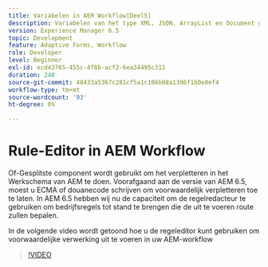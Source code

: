 ```yaml
---
title: Variabelen in AEM Workflow[Deel5]
description: Variabelen van het type XML, JSON, ArrayList en Document gebruiken in een AEM-workflow
version: Experience Manager 6.5
topic: Development
feature: Adaptive Forms, Workflow
role: Developer
level: Beginner
exl-id: ecd43765-455c-4f8b-acf2-6ea34495c311
duration: 240
source-git-commit: 48433a5367c281cf5a1c106b08a1306f1b0e8ef4
workflow-type: tm+mt
source-wordcount: '93'
ht-degree: 0%

---
```


# Rule-Editor in AEM Workflow

Of-Gesplitste component wordt gebruikt om het verpletteren in het Werkschema van AEM te doen. Voorafgaand aan de versie van AEM 6.5, moest u ECMA of douanecode schrijven om voorwaardelijk verpletteren toe te laten. In AEM 6.5 hebben wij nu de capaciteit om de regelredacteur te gebruiken om bedrijfsregels tot stand te brengen die de uit te voeren route zullen bepalen.

In de volgende video wordt getoond hoe u de regeleditor kunt gebruiken om voorwaardelijke verwerking uit te voeren in uw AEM-workflow

>[!VIDEO](https://video.tv.adobe.com/v/26362?quality=12&learn=on)


